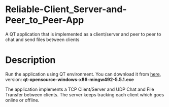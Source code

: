 # Reliable-Client_Server-and-Peer_to_Peer-App
A QT application that is implemented as a client/server and peer to peer to chat and send files between clients

# Description

Run the application using QT environment. You can download it from [here](https://download.qt.io/archive/qt/5.5/5.5.1/), version: **qt-opensource-windows-x86-mingw492-5.5.1.exe**

The application implements a TCP Client/Server and UDP Chat and File Transfer between clients. The server keeps tracking each client which goes online or offline.
